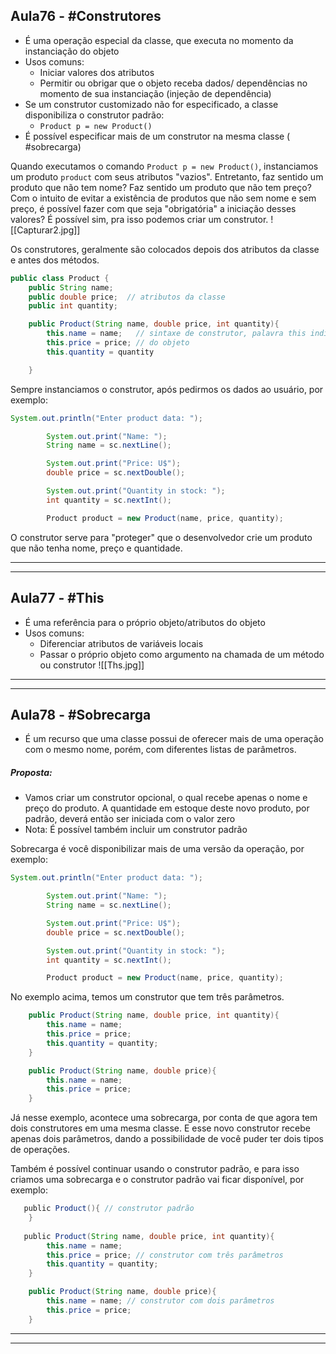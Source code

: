 

## Aula76 - #Construtores
- É uma operação especial da classe, que executa no momento da instanciação do objeto
- Usos comuns: 
	- Iniciar valores dos atributos
	- Permitir ou obrigar que o objeto receba dados/ dependências  no momento de sua instanciação (injeção de dependência)
- Se um construtor customizado não for especificado, a classe disponibiliza o construtor padrão:
	- `Product p = new Product()`
- É possível especificar mais de um construtor na mesma classe ( #sobrecarga)

Quando executamos o comando `Product p = new Product()`, instanciamos um produto `product` com seus atributos "vazios".
Entretanto, faz sentido um produto que não tem nome? Faz sentido um produto que não tem preço?
Com o intuito de evitar a existência de produtos que não sem nome e sem preço, é possível fazer com que seja "obrigatória" a iniciação desses valores? 
É possível sim, pra isso podemos criar um construtor.
![[Capturar2.jpg]]

Os construtores, geralmente são colocados depois dos atributos da classe e antes dos métodos.
```java
public class Product {
    public String name;
    public double price;  // atributos da classe
    public int quantity;

    public Product(String name, double price, int quantity){
        this.name = name;   // sintaxe de construtor, palavra this indica os atributos 
	    this.price = price; // do objeto                
	    this.quantity = quantity                

    }
```
Sempre instanciamos o construtor, após pedirmos os dados ao usuário, por exemplo: 
```java
System.out.println("Enter product data: ");

        System.out.print("Name: ");
        String name = sc.nextLine();

        System.out.print("Price: U$");
        double price = sc.nextDouble();

        System.out.print("Quantity in stock: ");
        int quantity = sc.nextInt();

        Product product = new Product(name, price, quantity);
```

O construtor serve para "proteger" que o desenvolvedor crie um produto que não tenha nome, preço e quantidade.

---
---
## Aula77 - #This 
- É uma referência para o próprio objeto/atributos do objeto
- Usos comuns:
	- Diferenciar atributos de variáveis locais
	- Passar o próprio objeto como argumento na chamada de um método ou construtor
![[Ths.jpg]]

---
---

##  Aula78 - #Sobrecarga 
- É um recurso que uma classe possui de oferecer mais de uma operação com o mesmo nome, porém, com diferentes listas de parâmetros.

##### Proposta:
- Vamos criar um construtor opcional, o qual recebe apenas o nome e preço do produto. A quantidade em estoque deste novo produto, por padrão, deverá então ser iniciada com o valor zero
- Nota: É possível também incluir um construtor padrão

Sobrecarga é você disponibilizar mais de uma versão da operação, por exemplo: 
```java
System.out.println("Enter product data: ");

        System.out.print("Name: ");
        String name = sc.nextLine();

        System.out.print("Price: U$");
        double price = sc.nextDouble();

        System.out.print("Quantity in stock: ");
        int quantity = sc.nextInt();

        Product product = new Product(name, price, quantity);
```
No exemplo acima, temos um construtor que tem três parâmetros.


```java
    public Product(String name, double price, int quantity){
        this.name = name;
        this.price = price;
        this.quantity = quantity;
    }

    public Product(String name, double price){
        this.name = name;
        this.price = price;
    }
```
Já nesse exemplo, acontece uma sobrecarga, por conta de que agora tem dois construtores em uma mesma classe. E esse novo construtor recebe apenas dois parâmetros, dando a possibilidade de você puder ter dois tipos de operações. 


Também é possível continuar usando o construtor padrão, e para isso criamos uma sobrecarga e o construtor padrão vai ficar disponível, por exemplo: 
```java
   public Product(){ // construtor padrão
    }
    
   public Product(String name, double price, int quantity){
        this.name = name;
        this.price = price; // construtor com três parâmetros
        this.quantity = quantity;
    }

    public Product(String name, double price){
        this.name = name; // construtor com dois parâmetros
        this.price = price;
    }
```
---
---

